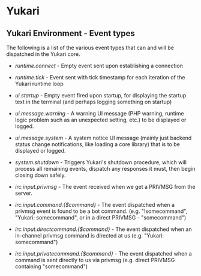 # Yukari

## Yukari Environment - Event types

The following is a list of the various event types that can and will be dispatched in the Yukari core.

* *runtime.connect* - Empty event sent upon establishing a connection
* *runtime.tick* - Event sent with tick timestamp for each iteration of the Yukari runtime loop

* *ui.startup* - Empty event fired upon startup, for displaying the startup text in the terminal (and perhaps logging something on startup)
* *ui.message.warning* - A warning UI message (PHP warning, runtime logic problem such as an unexpected setting, etc.) to be displayed or logged.
* *ui.message.system* - A system notice UI message (mainly just backend status change notifications, like loading a core library) that is to be displayed or logged.

* *system.shutdown* - Triggers Yukari's shutdown procedure, which will process all remaining events, dispatch any responses it must, then begin closing down safely.

* *irc.input.privmsg* - The event received when we get a PRIVMSG from the server.
* *irc.input.command.{$command}* - The event dispatched when a privmsg event is found to be a bot command. (e.g. "!somecommand", "Yukari: somecommand", or in a direct PRIVMSG - "somecommand")
* *irc.input.directcommand.{$command}* - The event dispatched when an in-channel privmsg command is directed at us (e.g. "Yukari: somecommand")
* *irc.input.privatecommand.{$command}* - The event dispatched when a command is sent directly to us via privmsg  (e.g. direct PRIVMSG containing "somecommand")
